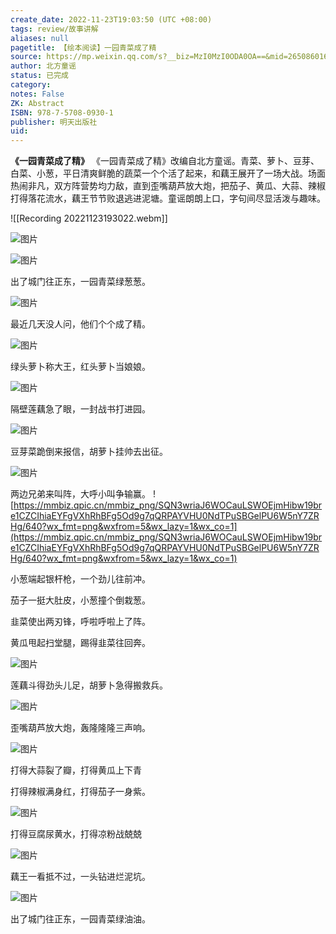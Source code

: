 ```yaml
---
create_date: 2022-11-23T19:03:50 (UTC +08:00)
tags: review/故事讲解
aliases: null
pagetitle: 【绘本阅读】一园青菜成了精
source: https://mp.weixin.qq.com/s?__biz=MzI0MzI0ODA0OA==&mid=2650860164&idx=1&sn=f648195a339ae88f9b8e9c25d4ef628a&chksm=f29bb45bc5ec3d4d57aad4c619c4f69725777d5674681928eec33ae019c59d2870be06378b1c&scene=27
author: 北方童谣
status: 已完成
category: 
notes: False
ZK: Abstract
ISBN: 978-7-5708-0930-1
publisher: 明天出版社
uid: 
---
```


**《一园青菜成了精》**
《一园青菜成了精》改编自北方童谣。青菜、萝卜、豆芽、白菜、小葱，平日清爽鲜脆的蔬菜一个个活了起来，和藕王展开了一场大战。场面热闹非凡，双方阵营势均力敌，直到歪嘴葫芦放大炮，把茄子、黄瓜、大蒜、辣椒打得落花流水，藕王节节败退逃进泥塘。童谣朗朗上口，字句间尽显活泼与趣味。


![[Recording 20221123193022.webm]]


![图片](https://mmbiz.qpic.cn/mmbiz_jpg/WopXPiaK9mvVLINtrbGURyeowqwe2aLy01HF39p7yxjEIT58KSM9qbppoFIaibBwj3SySqpaKgJHicFXgOv4pkZaw/640?wx_fmt=jpeg&wxfrom=5&wx_lazy=1&wx_co=1)


![图片](https://mmbiz.qpic.cn/mmbiz_png/SQN3wriaJ6WOCauLSWOEjmHibw19bre1CZJ5yqoZXNG8N5YELIrSbT6LRypzN11JN7emrcHT91NiaBFDbFGLj7kaA/640?wx_fmt=png&wxfrom=5&wx_lazy=1&wx_co=1)

出了城门往正东，一园青菜绿葱葱。

![图片](https://mmbiz.qpic.cn/mmbiz_png/SQN3wriaJ6WOCauLSWOEjmHibw19bre1CZKpcHFdg0J9suq77W72xthNBDBQRibfUGuMxTYibgFrfeWZOLjYBZmToA/640?wx_fmt=png&wxfrom=5&wx_lazy=1&wx_co=1)

最近几天没人问，他们个个成了精。

![图片](https://mmbiz.qpic.cn/mmbiz_png/SQN3wriaJ6WOCauLSWOEjmHibw19bre1CZdO31VJckxwIA9UMQvzdAAwbDiblQ6CE9nMvf1pkO0OiatUvBky948HJA/640?wx_fmt=png&wxfrom=5&wx_lazy=1&wx_co=1)

绿头萝卜称大王，红头萝卜当娘娘。

![图片](https://mmbiz.qpic.cn/mmbiz_png/SQN3wriaJ6WOCauLSWOEjmHibw19bre1CZkX54e0K0e7CZoXXygAk0rZHrNw6BeF8dBomQ1Y84dEJpxXVtUL0QlQ/640?wx_fmt=png&wxfrom=5&wx_lazy=1&wx_co=1)

隔壁莲藕急了眼，一封战书打进园。

![图片](https://mmbiz.qpic.cn/mmbiz_png/SQN3wriaJ6WOCauLSWOEjmHibw19bre1CZWyyLYwLHF3rnPCicqMGB8s0Qg6EkxO0XRYkIib3Zx55yd1Amphj9x0Mg/640?wx_fmt=png&wxfrom=5&wx_lazy=1&wx_co=1)

豆芽菜跪倒来报信，胡萝卜挂帅去出征。

![图片](https://mmbiz.qpic.cn/mmbiz_png/SQN3wriaJ6WOCauLSWOEjmHibw19bre1CZjicZiaYPFBDSJlMib5bLxwIhQHCTN6blljQ3WvEFNdft310bfE89RibLUQ/640?wx_fmt=png&wxfrom=5&wx_lazy=1&wx_co=1)

两边兄弟来叫阵，大呼小叫争输赢。
![https://mmbiz.qpic.cn/mmbiz_png/SQN3wriaJ6WOCauLSWOEjmHibw19bre1CZCIhiaEYFgVXhRhBFg5Od9g7qQRPAYVHU0NdTPuSBGelPU6W5nY7ZRHg/640?wx_fmt=png&wxfrom=5&wx_lazy=1&wx_co=1](https://mmbiz.qpic.cn/mmbiz_png/SQN3wriaJ6WOCauLSWOEjmHibw19bre1CZCIhiaEYFgVXhRhBFg5Od9g7qQRPAYVHU0NdTPuSBGelPU6W5nY7ZRHg/640?wx_fmt=png&wxfrom=5&wx_lazy=1&wx_co=1)

小葱端起银杆枪，一个劲儿往前冲。

茄子一挺大肚皮，小葱撞个倒栽葱。

韭菜使出两刃锋，呼啦呼啦上了阵。

黄瓜甩起扫堂腿，踢得韭菜往回奔。

![图片](https://mmbiz.qpic.cn/mmbiz_png/SQN3wriaJ6WOCauLSWOEjmHibw19bre1CZKTsaZ1gIu6ekGFcjuYKtiaJicWQ30fPXdsWMibZXxl0okKk3UHgkgjWag/640?wx_fmt=png&wxfrom=5&wx_lazy=1&wx_co=1)

莲藕斗得劲头儿足，胡萝卜急得搬救兵。

![图片](https://mmbiz.qpic.cn/mmbiz_png/SQN3wriaJ6WOCauLSWOEjmHibw19bre1CZ3qfB7KYB98DWa6MK8nTwQcuabttEWIKkx01vstHpdVHCDtJW0biagBw/640?wx_fmt=png&wxfrom=5&wx_lazy=1&wx_co=1)

歪嘴葫芦放大炮，轰隆隆隆三声响。

![图片](https://mmbiz.qpic.cn/mmbiz_png/SQN3wriaJ6WOCauLSWOEjmHibw19bre1CZr639mzM1cXuuPJRr7MDH9djFTFpsw0BuEPoKDe22BCniaia1ia6OzWuug/640?wx_fmt=png&wxfrom=5&wx_lazy=1&wx_co=1)

打得大蒜裂了瓣，打得黄瓜上下青

打得辣椒满身红，打得茄子一身紫。

![图片](https://mmbiz.qpic.cn/mmbiz_png/SQN3wriaJ6WOCauLSWOEjmHibw19bre1CZDiaONhzibgpZEUZCbaUdC5UiaXAPfOjdb8TAYrcwmRpRbjM82kIl9j5Mw/640?wx_fmt=png&wxfrom=5&wx_lazy=1&wx_co=1)

打得豆腐尿黄水，打得凉粉战兢兢 

![图片](https://mmbiz.qpic.cn/mmbiz_png/SQN3wriaJ6WOCauLSWOEjmHibw19bre1CZOu36h2iaP7Rc6Gk82aDSN2h7u3hl1OYb2qccFJ6ib9PtNSgfJk5sdXvA/640?wx_fmt=png&wxfrom=5&wx_lazy=1&wx_co=1)

藕王一看抵不过，一头钻进烂泥坑。

![图片](https://mmbiz.qpic.cn/mmbiz_png/SQN3wriaJ6WOCauLSWOEjmHibw19bre1CZMibcz5LatAoGD8lTx0rMXwexE945g5FklPqjb8Qick42eC9pcBMGPoIg/640?wx_fmt=png&wxfrom=5&wx_lazy=1&wx_co=1)

出了城门往正东，一园青菜绿油油。

